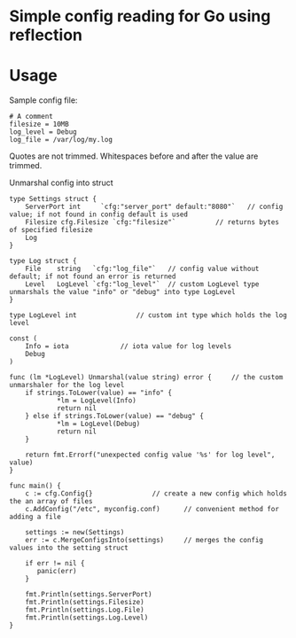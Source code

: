 # Simple config reading for Go using reflection

# Usage

Sample config file:

    # A comment
    filesize = 10MB
    log_level = Debug
    log_file = /var/log/my.log

Quotes are not trimmed.
Whitespaces before and after the value are trimmed.

Unmarshal config into struct

    type Settings struct {
        ServerPort int     `cfg:"server_port" default:"8080"`	// config value; if not found in config default is used
        Filesize cfg.Filesize `cfg:"filesize"`			// returns bytes of specified filesize 
        Log
    }

    type Log struct {
        File    string   `cfg:"log_file"`	// config value without default; if not found an error is returned
        Level   LogLevel `cfg:"log_level"`	// custom LogLevel type unmarshals the value "info" or "debug" into type LogLevel
    }

    type LogLevel int				// custom int type which holds the log level

    const (
        Info = iota				// iota value for log levels
        Debug
    )

    func (lm *LogLevel) Unmarshal(value string) error {		// the custom unmarshaler for the log level
        if strings.ToLower(value) == "info" {
                *lm = LogLevel(Info)
                return nil
        } else if strings.ToLower(value) == "debug" {
                *lm = LogLevel(Debug)
                return nil
        }

        return fmt.Errorf("unexpected config value '%s' for log level", value)
    }

    func main() {
        c := cfg.Config{}				// create a new config which holds the an array of files
        c.AddConfig("/etc", myconfig.conf)		// convenient method for adding a file
        
        settings := new(Settings)		
        err := c.MergeConfigsInto(settings)		// merges the config values into the setting struct
	
	    if err != nil {
	       panic(err)
	    }

        fmt.Println(settings.ServerPort)
        fmt.Println(settings.Filesize)
        fmt.Println(settings.Log.File)
        fmt.Println(settings.Log.Level)
    }
